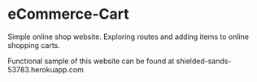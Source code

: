 # eCommerce-Cart

Simple online shop website. Exploring routes and adding items to online shopping carts.

Functional sample of this website can be found at shielded-sands-53783.herokuapp.com
